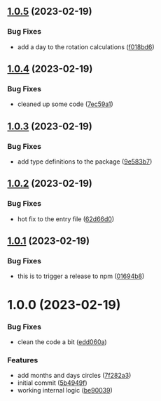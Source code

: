 ## [1.0.5](https://github.com/gimyboya/vue-moon/compare/v1.0.4...v1.0.5) (2023-02-19)


### Bug Fixes

* add a day to the rotation calculations ([f018bd6](https://github.com/gimyboya/vue-moon/commit/f018bd6f92fb31b8a3f48c54eac4bb3fcb80e0c5))

## [1.0.4](https://github.com/gimyboya/vue-moon/compare/v1.0.3...v1.0.4) (2023-02-19)


### Bug Fixes

* cleaned up some code ([7ec59a1](https://github.com/gimyboya/vue-moon/commit/7ec59a1b29f29e5a0e19df4944a115e00cda3408))

## [1.0.3](https://github.com/gimyboya/vue-moon/compare/v1.0.2...v1.0.3) (2023-02-19)


### Bug Fixes

* add type definitions to the package ([9e583b7](https://github.com/gimyboya/vue-moon/commit/9e583b7b0bdce31bc4ff1f037714d6b959020a2a))

## [1.0.2](https://github.com/gimyboya/vue-moon/compare/v1.0.1...v1.0.2) (2023-02-19)


### Bug Fixes

* hot fix to the entry file ([62d66d0](https://github.com/gimyboya/vue-moon/commit/62d66d0e1b04265ff3d20d404525a290dc7bc84b))

## [1.0.1](https://github.com/gimyboya/vue-moon/compare/v1.0.0...v1.0.1) (2023-02-19)


### Bug Fixes

* this is to trigger a release to npm ([01694b8](https://github.com/gimyboya/vue-moon/commit/01694b879e7dcce76a1aaac117c0e1e4b5f7bfeb))

# 1.0.0 (2023-02-19)


### Bug Fixes

* clean the code a bit ([edd060a](https://github.com/gimyboya/vue-moon/commit/edd060a84e487c4973a73c0db8ff43dffdeb2d31))


### Features

* add months and days circles ([7f282a3](https://github.com/gimyboya/vue-moon/commit/7f282a333b8bdc3c945a95a1d4fc496a8eaef2c4))
* initial commit ([5b4949f](https://github.com/gimyboya/vue-moon/commit/5b4949ff977d7851f75ea3e75f64e0702f2a3c23))
* working internal logic ([be90039](https://github.com/gimyboya/vue-moon/commit/be90039276dba4f2d0718301629ea69ea49a4c8e))
